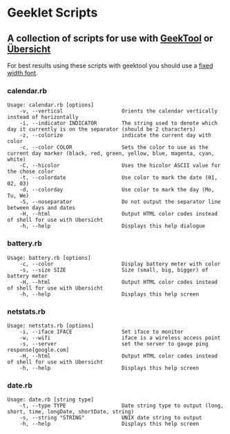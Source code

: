 # Geeklet Scripts

## A collection of scripts for use with [GeekTool](http://projects.tynsoe.org/en/geektool/) or [Übersicht](http://tracesof.net/uebersicht/)

For best results using these scripts with geektool you should use a [fixed width font](https://en.wikipedia.org/wiki/Monospaced_font).

### calendar.rb

```
Usage: calendar.rb [options]
    -v, --vertical                   Orients the calendar vertically instead of horizontally
    -i, --indicator INDICATOR        The string used to denote which day it currently is on the separator (should be 2 characters)
    -z, --colorize                   indicate the current day with color
    -c, --color COLOR                Sets the color to use as the current day marker (black, red, green, yellow, blue, magenta, cyan, white)
    -C, --hicolor                    Uses the hicolor ASCII value for the chose color
    -t, --colordate                  Use color to mark the date (01, 02, 03)
    -d, --colorday                   Use color to mark the day (Mo, Tu, We)
    -S, --noseparator                Do not output the separator line between days and dates
    -H, --html                       Output HTML color codes instead of shell for use with Ubersicht
    -h, --help                       Displays this help dialogue
```

### battery.rb
```
Usage: battery.rb [options]
    -c, --color                      Display battery meter with color
    -s, --size SIZE                  Size (small, big, bigger) of battery meter
    -H, --html                       Output HTML color codes instead of shell for use with Ubersicht
    -h, --help                       Displays this help screen
```
### netstats.rb
```
Usage: netstats.rb [options]
    -i, --iface IFACE                Set iface to monitor
    -w, --wifi                       iface is a wireless access point
    -s, --server                     set the server to gauge ping response[google.com]
    -H, --html                       Output HTML color codes instead of shell for use with Ubersicht
    -h, --help                       Displays this help screen
```

### date.rb
```
Usage: date.rb [string type]
    -t, --type TYPE                  Date string type to output (long, short, time, longDate, shortDate, string)
    -s, --string "STRING"            UNIX date string to output
    -h, --help                       Displays this help screen
```
